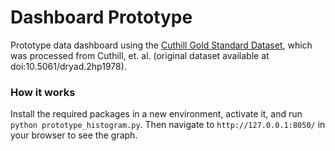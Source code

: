 # Dashboard Prototype
Prototype data dashboard using the [Cuthill Gold Standard Dataset](https://datacommons.tdai.osu.edu/dataset.xhtml?persistentId=doi:10.5072/FK2/GZYWNV&version=DRAFT), which was processed from Cuthill, et. al. (original dataset available at doi:10.5061/dryad.2hp1978).


### How it works

Install the required packages in a new environment, activate it, and run `python prototype_histogram.py`. Then navigate to `http://127.0.0.1:8050/` in your browser to see the graph.
